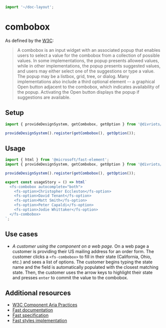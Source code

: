 ```js script
import '~/doc-layout';
```

# combobox

As defined by the [W3C](https://w3c.github.io/aria-practices/#combobox):

> A combobox is an input widget with an associated popup that enables users to select a value for the combobox from a collection of possible values. In some implementations, the popup presents allowed values, while in other implementations, the popup presents suggested values, and users may either select one of the suggestions or type a value. The popup may be a listbox, grid, tree, or dialog. Many implementations also include a third optional element -- a graphical Open button adjacent to the combobox, which indicates availability of the popup. Activating the Open button displays the popup if suggestions are available.

## Setup

```ts
import { provideDesignSystem, getCombobox, getOption } from '@divriots/starter-furious';

provideDesignSystem().register(getCombobox(), getOption());
```

## Usage

```js preview-story
import { html } from '@microsoft/fast-element';
import { provideDesignSystem, getCombobox, getOption } from '@divriots/starter-furious';

provideDesignSystem().register(getCombobox(), getOption());

export const usageStory = () => html`
  <fs-combobox autocomplete="both">
    <fs-option>Christopher Eccleston</fs-option>
    <fs-option>David Tenant</fs-option>
    <fs-option>Matt Smith</fs-option>
    <fs-option>Peter Capaldi</fs-option>
    <fs-option>Jodie Whittaker</fs-option>
  </fs-combobox>
`;
```

## Use cases

- _A customer using the component on a web page._
  On a web page a customer is providing their US mailing address for an order form. The customer clicks a `<fs-combobox>` to fill in their state (California, Ohio, etc.) and sees a list of options. The customer begins typing the state name and the field is automatically populated with the closest matching state. Then, the customer uses the arrow keys to highlight their state and presses `enter` to commit the value to the combobox.

## Additional resources

- [W3C Component Aria Practices](https://w3c.github.io/aria-practices/#combobox)
- [Fast documentation](https://github.com/microsoft/fast/blob/master/packages/web-components/fast-foundation/src/combobox/README.md)
- [Fast specification](https://github.com/microsoft/fast/tree/master/packages/web-components/fast-foundation/src/combobox)
- [Fast styles implementation](https://github.com/microsoft/fast/blob/master/packages/web-components/fast-components/src/combobox/combobox.styles.ts)
